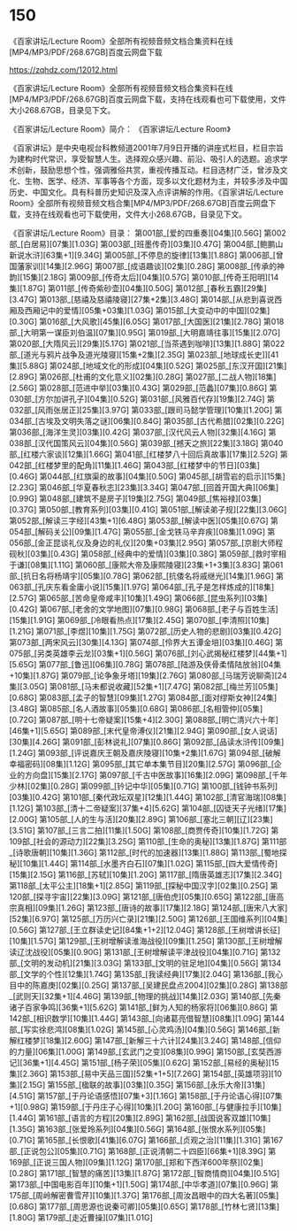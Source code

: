 # 150
《百家讲坛/Lecture Room》全部所有视频音频文档合集资料在线[MP4/MP3/PDF/268.67GB]百度云网盘下载

https://zqhdz.com/12012.html

《百家讲坛/Lecture Room》全部所有视频音频文档合集资料在线[MP4/MP3/PDF/268.67GB]百度云网盘下载，支持在线观看也可下载使用，文件大小268.67GB，目录见下文。

《百家讲坛/Lecture Room》简介：
《百家讲坛/Lecture Room》

《百家讲坛》是中央电视台科教频道2001年7月9日开播的讲座式栏目，栏目宗旨为建构时代常识，享受智慧人生。选择观众感兴趣、前沿、吸引人的选题。追求学术创新，鼓励思想个性，强调雅俗共赏，重视传播互动。栏目选材广泛，曾涉及文化、生物、医学、经济、军事等各个方面，现多以文化题材为主，并较多涉及中国历史、中国文化。具有科普历史知识及深入点评讲解的作用。《百家讲坛/Lecture Room》全部所有视频音频文档合集[MP4/MP3/PDF/268.67GB]百度云网盘下载，支持在线观看也可下载使用，文件大小268.67GB，目录见下文。

《百家讲坛/Lecture Room》目录：
第001部_[爱的四重奏][04集][0.56G]
第002部_[白居易][07集][1.03G]
第003部_[班墨传奇][03集][0.47G]
第004部_[鲍鹏山新说水浒][63集+1][9.34G]
第005部_[不停息的旋律][13集][1.88G]
第006部_[曾国藩家训][14集][2.96G]
第007部_[成语趣谈][02集][0.28G]
第008部_[传承的神韵][15集][2.18G]
第009部_[传奇太后][04集][0.57G]
第010部_[传奇王阳明][14集][1.87G]
第011部_[传奇紫砂壶][04集][0.50G]
第012部_[春秋五霸][29集][3.47G]
第013部_[慈禧及慈禧陵寝][27集+2集][3.48G]
第014部_[从悲到喜说西厢及西厢记中的爱情][05集+03集][1.03G]
第015部_[大变动中的中国][02集][0.30G]
第016部_[大风歌][45集][6.05G]
第017部_[大国医][21集][2.78G]
第018部_[大明第一谋臣刘伯温][07集][0.95G]
第019部_[大明嘉靖往事][15集][2.07G]
第020部_[大隋风云][29集][5.17G]
第021部_[当茶遇到咖啡][13集][1.88G]
第022部_[道光与鸦片战争及道光陵寝][15集+2集][2.35G]
第023部_[地球成长史]][41集][5.88G]
第024部_[地域文化的形成][04集][0.52G]
第025部_[东汉开国][21集][2.89G]
第026部_[杜甫的文化意义][02集][0.28G]
第027部_[二战人物][18集][2.56G]
第028部_[范进中举][03集][0.43G]
第029部_[范蠡][07集][0.86G]
第030部_[方尔加讲孔子][04集][0.52G]
第031部_[风雅百代存][19集][2.74G]
第032部_[风雨张居正][25集][3.97G]
第033部_[跟司马懿学管理][10集][1.20G]
第034部_[古埃及文明失落之谜][06集][0.84G]
第035部_[古代希腊][02集][0.22G]
第036部_[海洋生灵][03集][0.42G]
第037部_[汉代风云人物][32集][4.16G]
第038部_[汉代国策风云][04集][0.56G]
第039部_[撼天之旅][22集][3.18G]
第040部_[红楼六家谈][12集][1.66G]
第041部_[红楼梦八十回后真故事][17集][2.52G]
第042部_[红楼梦里的配角][11集][1.46G]
第043部_[红楼梦中的节日][03集][0.46G]
第044部_[红旗渠的故事][04集][0.50G]
第045部_[胡雪岩的启示][15集][2.23G]
第046部_[华夏春秋志][23集][3.34G]
第047部_[回首开国大典][06集][0.99G]
第048部_[建筑不是房子][19集][2.75G]
第049部_[焦裕禄][03集][0.37G]
第050部_[教育系列][03集][0.41G]
第051部_[解读弟子规][22集][3.06G]
第052部_[解读三字经][43集+1][6.48G]
第053部_[解读中医][05集][0.67G]
第054部_[解码关公][09集][1.47G]
第055部_[金戈铁马辛弃疾][08集][1.09G]
第056部_[金正昆谈礼仪及身边的礼仪][20集+03集][2.95G]
第057部_[京剧大师程砚秋][03集][0.43G]
第058部_[经典中的爱情][03集][0.38G]
第059部_[救时宰相于谦][08集][1.11G]
第060部_[康熙大帝及康熙陵寝][23集+1+3集][3.83G]
第061部_[抗日名将杨靖宇][05集][0.78G]
第062部_[抗倭名将戚继光][14集][1.96G]
第063部_[孔庆东看金庸小说][15集][1.97G]
第064部_[孔子是怎样炼成的][18集][2.57G]
第065部_[苦命皇帝咸丰][10集][1.49G]
第066部_[昆虫系列][03集][0.42G]
第067部_[老舍的文学地图][07集][0.98G]
第068部_[老子与百姓生活][15集][1.91G]
第069部_[冷眼看热点][17集][2.45G]
第070部_[李清照][10集][1.21G]
第071部_[李煜][10集][1.75G]
第072部_[历史人物的悲剧][03集][0.42G]
第073部_[两宋风云][30集][4.13G]
第074部_[伶界大五谭金培][03集][0.46G]
第075部_[另类英雄李云龙][03集+1][0.56G]
第076部_[刘心武揭秘红楼梦][44集+1][5.65G]
第077部_[鲁迅][06集][0.78G]
第078部_[陆游及侠骨柔情陆放翁][04集+10集][1.87G]
第079部_[论争象牙塔][19集][2.76G]
第080部_[马瑞芳说聊斋][24集][3.05G]
第081部_[马未都说收藏][52集+1][7.47G]
第082部_[梅兰芳][05集][0.68G]
第083部_[孟子的智慧][09集][1.27G]
第084部_[面对缪斯女神][24集][3.48G]
第085部_[名人酒故事][05集][0.68G]
第086部_[名相管仲][05集][0.72G]
第087部_[明十七帝疑案][15集+4][2.30G]
第088部_[明亡清兴六十年][46集+1][5.65G]
第089部_[末代皇帝溥仪][21集][2.94G]
第090部_[女人说话][30集][4.26G]
第091部_[彭林说礼][07集][0.86G]
第092部_[品读水浒传][09集][1.24G]
第093部_[评说嘉庆王朝及嘉庆陵寝][10集+2集][1.67G]
第094部_[破解幸福密码][08集][1.12G]
第095部_[其它单本集节目][20集][2.57G]
第096部_[企业的方向盘][15集][2.17G]
第097部_[千古中医故事][16集][2.09G]
第098部_[千年少林][02集][0.28G]
第099部_[钤记中华][05集][0.71G]
第100部_[钱钟书系列][03集][0.42G]
第101部_[秦代政坛双星][12集][1.44G]
第102部_[清官海瑞][08集][1.12G]
第103部_[清十二帝疑案][37集+4][5.62G]
第104部_[囚徒天子光绪][17集][2.00G]
第105部_[人的生与活][20集][2.89G]
第106部_[塞北三朝][辽][23集][3.51G]
第107部_[三言二拍][11集][1.50G]
第108部_[商贾传奇][10集][1.72G]
第109部_[社会的源动力][22集][3.25G]
第110部_[生命的奥秘][13集][1.87G]
第111部_[诗歌唐朝][10集][1.36G]
第112部_[时代的加速器][13集][1.88G]
第113部_[蜀地探秘][10集][1.44G]
第114部_[水墨齐白石][07集][1.02G]
第115部_[四大爱情传奇][15集][2.15G]
第116部_[苏轼][10集][1.20G]
第117部_[隋唐英雄志][17集][2.34G]
第118部_[太平公主][18集+1][2.85G]
第119部_[探秘中国汉字][02集][0.25G]
第120部_[探寻宇宙][22集][3.09G]
第121部_[唐伯虎][05集][0.65G]
第122部_[唐高宗真相][09集][1.26G]
第123部_[唐诗的故事][17集][2.18G]
第124部_[唐宋八大家][52集][6.97G]
第125部_[万历兴亡录][21集][2.50G]
第126部_[王国维系列][04集][0.56G]
第127部_[王立群读史记][84集+1+2][12.04G]
第128部_[王树增讲长征][10集][1.57G]
第129部_[王树增解读淮海战役][09集][1.25G]
第130部_[王树增解读辽沈战役][05集][0.90G]
第131部_[王树增解读平津战役][04集][0.71G]
第132部_[文明的发动机][21集][3.03G]
第133部_[文明的驻足地][04集][0.56G]
第134部_[文学的个性][12集][1.74G]
第135部_[我读经典][17集][2.04G]
第136部_[我心目中的陈嘉庚][02集][0.25G]
第137部_[吴建民盘点2004][02集][0.28G]
第138部_[武则天][32集+1][4.46G]
第139部_[物理的挑战][14集][2.03G]
第140部_[先秦诸子百家争鸣][36集+1][5.62G]
第141部_[鲜为人知的杨家将][06集][0.86G]
第142部_[相识数学][10集][1.44G]
第143部_[向诸葛亮借智慧][08集][1.09G]
第144部_[写实徐悲鸿][08集][1.02G]
第145部_[心灵鸡汤][04集][0.56G]
第146部_[新解红楼梦][18集][2.60G]
第147部_[新解三十六计][24集][3.24G]
第148部_[信仰的力量][06集][1.00G]
第149部_[玄武门之变][08集][0.99G]
第150部_[玄奘西游记][36集+1][4.45G]
第151部_[杨子荣][05集][0.62G]
第152部_[易经的奥秘][15集][2.36G]
第153部_[易中天品三国][52集+1+5][7.26G]
第154部_[英雄项羽][10集][2.15G]
第155部_[楹联的故事][03集][0.35G]
第156部_[永乐大帝][31集][4.51G]
第157部_[于丹论语感悟][07集+3][1.16G]
第158部_[于丹论语心得][07集+1][0.98G]
第159部_[于丹庄子心得][10集][1.20G]
第160部_[与健康拉手][10集][1.44G]
第161部_[语言的方程][20集][2.89G]
第162部_[战国说客双雄][10集][1.35G]
第163部_[张爱玲系列][04集][0.56G]
第164部_[张恨水系列][05集][0.71G]
第165部_[长恨歌][41集][6.07G]
第166部_[贞观之治][11集][1.31G]
第167部_[正说包公][05集][0.71G]
第168部_[正说清朝二十四臣][66集+1][8.39G]
第169部_[正说三国人物][09集][1.12G]
第170部_[郑和下西洋600年祭][02集][0.28G]
第171部_[智慧的痛苦][13集][1.87G]
第172部_[智商情商][04集][0.51G]
第173部_[中国电影百年][10集+1][1.50G]
第174部_[中华孝道][07集][0.96G]
第175部_[周岭解密曹雪芹][10集][1.37G]
第176部_[周汝昌眼中的四大名著][05集][0.68G]
第177部_[周思源也说秦可卿][05集][0.65G]
第178部_[竹林七贤][13集][1.80G]
第179部_[走近曹操][07集][1.01G]

